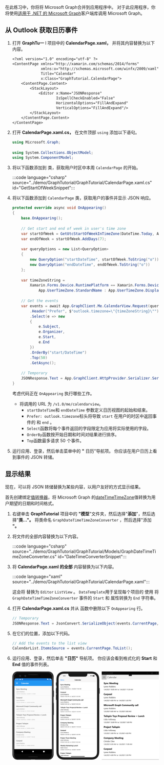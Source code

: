 <!-- markdownlint-disable MD002 MD041 -->

在此练习中，你将将 Microsoft Graph合并到应用程序中。 对于此应用程序，你将使用[适用于 .NET 的 Microsoft Graph](https://github.com/microsoftgraph/msgraph-sdk-dotnet)客户端库调用 Microsoft Graph。

## <a name="get-calendar-events-from-outlook"></a>从 Outlook 获取日历事件

1. 打开 **GraphTu一** l 项目中的 **CalendarPage.xaml，** 并将其内容替换为以下内容。

    ```xaml
    <?xml version="1.0" encoding="utf-8" ?>
    <ContentPage xmlns="http://xamarin.com/schemas/2014/forms"
                 xmlns:x="http://schemas.microsoft.com/winfx/2009/xaml"
                 Title="Calendar"
                 x:Class="GraphTutorial.CalendarPage">
        <ContentPage.Content>
            <StackLayout>
                <Editor x:Name="JSONResponse"
                        IsSpellCheckEnabled="False"
                        HorizontalOptions="FillAndExpand"
                        VerticalOptions="FillAndExpand"/>
            </StackLayout>
        </ContentPage.Content>
    </ContentPage>
    ```

1. 打开 **CalendarPage.xaml.cs，** 在文件顶部 `using` 添加以下语句。

    ```csharp
    using Microsoft.Graph;

    using System.Collections.ObjectModel;
    using System.ComponentModel;
    ```

1. 将以下函数添加到 类，获取用户时区中本周 `CalendarPage` 的开始。

    :::code language="csharp" source="../demo/GraphTutorial/GraphTutorial/CalendarPage.xaml.cs" id="GetStartOfWeekSnippet":::

1. 将以下函数添加到 `CalendarPage` 类，获取用户的事件并显示 JSON 响应。

    ```csharp
    protected override async void OnAppearing()
    {
        base.OnAppearing();

        // Get start and end of week in user's time zone
        var startOfWeek = GetUtcStartOfWeekInTimeZone(DateTime.Today, App.UserTimeZone);
        var endOfWeek = startOfWeek.AddDays(7);

        var queryOptions = new List<QueryOption>
        {
            new QueryOption("startDateTime", startOfWeek.ToString("o")),
            new QueryOption("endDateTime", endOfWeek.ToString("o"))
        };

        var timeZoneString =
            Xamarin.Forms.Device.RuntimePlatform == Xamarin.Forms.Device.UWP ?
                App.UserTimeZone.StandardName : App.UserTimeZone.DisplayName;

        // Get the events
        var events = await App.GraphClient.Me.CalendarView.Request(queryOptions)
            .Header("Prefer", $"outlook.timezone=\"{timeZoneString}\"")
            .Select(e => new
            {
                e.Subject,
                e.Organizer,
                e.Start,
                e.End
            })
            .OrderBy("start/DateTime")
            .Top(50)
            .GetAsync();

        // Temporary
        JSONResponse.Text = App.GraphClient.HttpProvider.Serializer.SerializeObject(events.CurrentPage);
    }
    ```

    考虑代码正在 `OnAppearing` 执行哪些工作。

    - 将调用的 URL 为 `/v1.0/me/calendarview`。
        - `startDateTime`和 `endDateTime` 参数定义日历视图的起始和结束。
        - `Prefer: outlook.timezone`标头将导致 `start` 在用户的时区中返回事件的 和 `end` 。
        - `Select`函数将每个事件返回的字段限定为应用将实际使用的字段。
        - `OrderBy`函数按开始日期和时间对结果进行排序。
        - `Top`函数最多请求 50 个事件。

1. 运行应用、登录，然后单击菜单中的 **"** 日历"导航项。 你应该在用户日历上看到事件的 JSON 转储。

## <a name="display-the-results"></a>显示结果

现在，可以将 JSON 转储替换为某些内容，以用户友好的方式显示结果。

首先创建绑定[值转换器](/xamarin/xamarin-forms/xaml/xaml-basics/data-binding-basics#binding-value-converters)，将 Microsoft Graph 的[dateTimeTimeZone](/graph/api/resources/datetimetimezone?view=graph-rest-1.0)值转换为用户期望的日期和时间格式。

1. 右键单击 **GraphTutorial** 项目中的 **"模型**"文件夹，然后选择"**添加**"，然后选择"**类..."。** 将类命名 `GraphDateTimeTimeZoneConverter` ，然后选择"添加 **"。**

1. 将文件的全部内容替换为以下内容。

    :::code language="csharp" source="../demo/GraphTutorial/GraphTutorial/Models/GraphDateTimeTimeZoneConverter.cs" id="DateTimeConverterSnippet":::

1. 将 **CalendarPage.xaml 的全部** 内容替换为以下内容。

    :::code language="xaml" source="../demo/GraphTutorial/GraphTutorial/CalendarPage.xaml":::

    这会将 替换为 `Editor` `ListView` 。 `DataTemplate`用于呈现每个项目的 使用 将 `GraphDateTimeTimeZoneConverter` 事件的 `Start` 和 属性转换为 `End` 字符串。

1. 打开 **CalendarPage.xaml.cs** 并从 函数中删除以下 `OnAppearing` 行。

    ```csharp
    // Temporary
    JSONResponse.Text = JsonConvert.SerializeObject(events.CurrentPage, Formatting.Indented);
    ```

1. 在它们的位置，添加以下代码。

    ```csharp
    // Add the events to the list view
    CalendarList.ItemsSource = events.CurrentPage.ToList();
    ```

1. 运行应用、登录，然后单击 **"日历"** 导航项。 你应该会看到格式化的 **Start** 和 **End** 值的事件列表。

    ![事件表的屏幕截图](./images/calendar-page.png)

